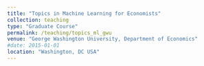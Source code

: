 ```yaml
---
title: "Topics in Machine Learning for Economists"
collection: teaching
type: "Graduate Course"
permalink: /teaching/topics_ml_gwu
venue: "George Washington University, Department of Economics"
#date: 2015-01-01
location: "Washington, DC USA"
---
```


